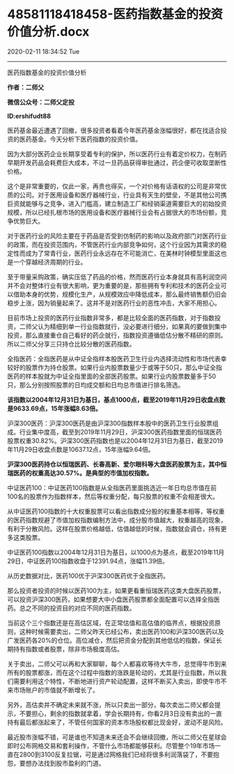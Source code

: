 # 48581118418458-医药指数基金的投资价值分析.docx

2020-02-11 18:34:52 Tue

----

医药指数基金的投资价值分析

__作者：二师父__

__微信公众号：二师父定投__

__ID:ershifudt88__

医药基金最近遭遇了回撤，很多投资者看着今年医药基金涨幅很好，都在找适合投资的医药基金。今天分析下医药指数的投资价值。

因为大部分医药企业长期享受着专利的保护，所以医药行业有着定价权力，在制药早期开发药品会耗费巨大成本，不过一旦药品获得审批通过，药企便可收取垄断性价格。

这个是非常重要的，仅此一家，再贵也得买，一个对价格有话语权的公司是非常优质的公司。对于医用设备和医疗器械行业，行业具有天生的壁垒，不是其他公司携巨资就能够与之竞争，进入门槛高，建立制造工厂和经销渠道需要巨大的初始投资规模，所以已经扎根市场的医用设备和医疗器械行业会有占据很大的市场份额，竞争优势巨大。

对于医药行业的风险主要在于药品是否受到仿制药的影响以及政府部门对医药行业的政策，而在投资范围内，不管医药行业内部竞争如何，这个行业因为其需求的稳定性而成为了常青行业，医药行业永远存在不可能消亡，在美林时钟模型里面这也是一个穿越经济周期的行业。

至于带量采购政策，确实压低了药品的价格，然而医药行业本身就具有高利润空间并不会对整体行业有很大影响，更为重要的是，那些拥有专利和技术的医药企业可以借助本身的优势，规模化生产，从规模效应中降低成本，那么最终销售额仍旧会稳步上涨，因为销量起来了。这并不是对医药行业的恶性冲击，大家不用担心。

目前市场上投资的医药行业指数非常多，都是比较全面的医药指数，对于指数投资，二师父认为精细到单一行业指数就行，没必要进行细分，如果真的要做到集中投资，那么直接重仓自己看好的药企就行，指数投资遵循低估分散不精研的原则。所以二师父分享三只持仓比较分散的医药指数。

全指医药：全指医药是从中证全指样本股医药卫生行业内选择流动性和市场代表幸较好的股票作为持仓股票。如果行业内股票数量少于或等于50只，那么中证全指医药的样本股就为中证全指里面的全部医药股票。如果行业内股票数量多于50只，那么分别按照股票的日均成交额和日均总市值进行排名筛选。

__该指数以2004年12月31日为基日，基点1000点，截至2019年11月29日收盘点数是9633\.69点，15年涨幅8\.63倍。__

沪深300医药：沪深300医药是由沪深300指数样本股中的医药卫生行业股票组成。行业集中度高，截至到2019年11月29日，沪深300医药指数里面的恒瑞医药股票权重30\.82%。沪深300医药指数也是以2004年12月31日为基日，截至2019年11月29日收盘点数是10637\.12点，15年涨幅9\.64倍。

__沪深300医药持仓以恒瑞医药、长春高新、爱尔眼科等大盘医药股票为主，其中恒瑞医药的权重高达30\.57%。是典型的市值加权指数。__

中证医药100：中证医药100指数是从全指医药里面挑选近一年日均总市值在前100名的股票作为指数样本，然后等权重分配，每只股票的权重不会相差很大。

从中证医药100指数的十大权重股票可以看出指数成分股的权重基本相等，等权重的医药指数规避了市值加权指数编制方法中，成分股市值越大，权重越高的现象，有利于分散风险。这样在股票价格越低，估值越低的时候，指数就会调仓，持有更多这类股票。

中证医药100指数以2004年12月31日为基日，以1000点为基点，截至2019年11月29日，中证医药100指数收盘于12391\.94点，涨幅11\.39倍。

从历史数据对比，医药100优于沪深300医药优于全指医药。

那么投资者投资的时候以医药100为主，如果更看重恒瑞医药这类大盘医药股票，可以投资沪深300医药，如果想要大中小盘医药股票都全面配置可以选择全指医药。总之不同的投资目的对应不同的医药指数。

当前这个三个指数还是在高估区域，在正常估值和高估值的临界点，根据投资原则，这种时候需要卖出，二师父昨天已经公布，卖出医药100和沪深300医药以及广发医药各20%的仓位。高位减仓，然后把资金分配到其他低估的指数，保证长期持有指数或者股票，除非市场极度高估。

关于卖出，二师父可以再和大家聊聊，每个人都喜欢等待大牛市，总觉得牛市到来所有的股票都涨，而在这个过程中指数的涨跌是轮动的，尤其是行业指数，所以我们需要利用这个特性，不断地进行资产轮动配置，这样不断买入卖出，即使牛市不来市场账户的市值就不断增长了。

另外，高估卖并不确定未来就不涨，所以只卖出一部分，每次卖出二师父都会提示，不要担心，剩余的指数就拿着，学会长期持有，你看2月3日没有卖出的一直持有最后都涨起来了，不管任何国家的资本市场股权都比现金好，波动不是风险。

最近股市涨幅不错，可是谁也不知道未来还会不会继续回撤，所以二师父在星球会即时公布网格交易和套利操作，不管什么市场都能够获利。尽管整个19年市场一直在2800到3100反复拉锯，可是通过网格我们已经将很多利润落袋了，不要抱怨，要想办法找到股市盈利的门道。

